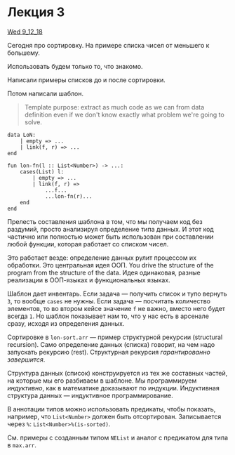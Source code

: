 # Лекция 3
[Wed 9_12_18](https://brown.hosted.panopto.com/Panopto/Pages/Viewer.aspx?id=fb68ebe9-aaff-4398-a27a-a9590157d419)

Сегодня про сортировку. На примере списка чисел от меньшего к большему.

Использовать будем только то, что знакомо.

Написали примеры списков до и после сортировки.

Потом написали шаблон.

> Template purpose: extract as much code as we can from data definition even if we don't know exactly what problem we're going to solve.


```pyret
data LoN:
    | empty => ...
    | link(f, r) => ...
end

fun lon-fn(l :: List<Number>) -> ...:
    cases(List) l:
        | empty => ...
        | link(f, r) =>
            ...f...
            ...lon-fn(r)...
    end
end
```

Прелесть составления шаблона в том, что мы получаем код без раздумий, просто анализируя определение типа данных. И этот код частично или полностью может быть использован при составлении любой функции, которая работает со списком чисел.

Это работает везде: определение данных рулит процессом их обработки. Это центральная идея ООП. You drive the structure of the program from the structure of the data. Идея одинаковая, разные реализации в ООП-языках и функциональных языках.

Шаблон дает инвентарь. Если задача — получить список и тупо вернуть `3`, то вообще `cases` не нужны. Если задача — посчитать количество элементов, то во втором кейсе значение `f` не важно, вместо него будет всегда `1`. Но шаблон показывает нам то, что у нас есть в арсенале сразу, исходя из определения данных.

Сортировке в `lon-sort.arr` — пример структурной рекурсии (structural recursion). Само определение данных (списка) говорит, на чем надо запускать рекурсию (rest). Структурная рекурсия _гарантированно завершится_.

Структура данных (список) конструируется из тех же составных частей, на которые мы его разбиваем в шаблоне. Мы программируем _индуктивно_, как в математике доказывают по индукции. Индуктивная структура данных — индуктивное программирование.

В аннотации типов можно использовать предикаты, чтобы показать, например, что `List<Number>` должен быть отсортирован. Записывается через `%`: `List<Number>%(is-sorted)`.

См. примеры с созданным типом `NEList` и аналог с предикатом для типа в `max.arr`.



